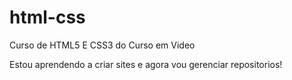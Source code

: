 # html-css
 Curso de HTML5 E CSS3  do Curso em Video

Estou aprendendo a criar sites e agora vou gerenciar repositorios!